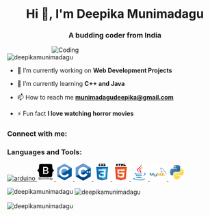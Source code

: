 <h1 align="center">Hi 👋, I'm Deepika Munimadagu</h1>
<h3 align="center">A budding coder from India</h3>
<img align="right" alt="Coding" width="400" src="https://encrypted-tbn0.gstatic.com/images?q=tbn:ANd9GcSvz-8rd7pd0-K4ihsm5sqUjVv4NpFf7p1hmF4GlnOH6w&usqp=CAU&ec=48665701">

<p align="left"> <img src="https://komarev.com/ghpvc/?username=deepikamunimadagu&label=Profile%20views&color=0e75b6&style=flat" alt="deepikamunimadagu" /> </p>

- 🔭 I’m currently working on **Web Development Projects**

- 🌱 I’m currently learning **C++ and Java**

- 📫 How to reach me **munimadagudeepika@gmail.com**

- ⚡ Fun fact **I love watching horror movies**

<h3 align="left">Connect with me:</h3>
<p align="left">
</p>

<h3 align="left">Languages and Tools:</h3>
<p align="left"> <a href="https://www.arduino.cc/" target="_blank" rel="noreferrer"> <img src="https://cdn.worldvectorlogo.com/logos/arduino-1.svg" alt="arduino" width="40" height="40"/> </a> <a href="https://getbootstrap.com" target="_blank" rel="noreferrer"> <img src="https://raw.githubusercontent.com/devicons/devicon/master/icons/bootstrap/bootstrap-plain-wordmark.svg" alt="bootstrap" width="40" height="40"/> </a> <a href="https://www.cprogramming.com/" target="_blank" rel="noreferrer"> <img src="https://raw.githubusercontent.com/devicons/devicon/master/icons/c/c-original.svg" alt="c" width="40" height="40"/> </a> <a href="https://www.w3schools.com/cpp/" target="_blank" rel="noreferrer"> <img src="https://raw.githubusercontent.com/devicons/devicon/master/icons/cplusplus/cplusplus-original.svg" alt="cplusplus" width="40" height="40"/> </a> <a href="https://www.w3schools.com/css/" target="_blank" rel="noreferrer"> <img src="https://raw.githubusercontent.com/devicons/devicon/master/icons/css3/css3-original-wordmark.svg" alt="css3" width="40" height="40"/> </a> <a href="https://www.w3.org/html/" target="_blank" rel="noreferrer"> <img src="https://raw.githubusercontent.com/devicons/devicon/master/icons/html5/html5-original-wordmark.svg" alt="html5" width="40" height="40"/> </a> <a href="https://www.java.com" target="_blank" rel="noreferrer"> <img src="https://raw.githubusercontent.com/devicons/devicon/master/icons/java/java-original.svg" alt="java" width="40" height="40"/> </a> <a href="https://www.mysql.com/" target="_blank" rel="noreferrer"> <img src="https://raw.githubusercontent.com/devicons/devicon/master/icons/mysql/mysql-original-wordmark.svg" alt="mysql" width="40" height="40"/> </a> <a href="https://www.python.org" target="_blank" rel="noreferrer"> <img src="https://raw.githubusercontent.com/devicons/devicon/master/icons/python/python-original.svg" alt="python" width="40" height="40"/> </a> </p>

<p><img align="left" src="https://github-readme-stats.vercel.app/api/top-langs?username=deepikamunimadagu&show_icons=true&locale=en&layout=compact" alt="deepikamunimadagu" /></p>

<p>&nbsp;<img align="center" src="https://github-readme-stats.vercel.app/api?username=deepikamunimadagu&show_icons=true&locale=en" alt="deepikamunimadagu" /></p>

<p><img align="center" src="https://github-readme-streak-stats.herokuapp.com/?user=deepikamunimadagu&" alt="deepikamunimadagu" /></p>
